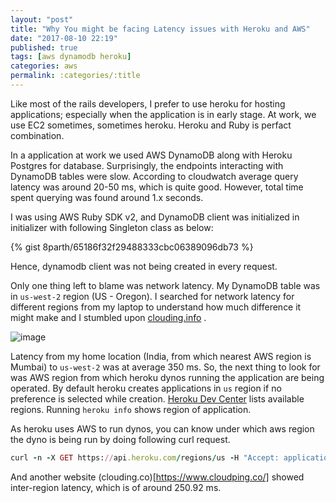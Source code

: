 ```yaml
---
layout: "post"
title: "Why You might be facing Latency issues with Heroku and AWS"
date: "2017-08-10 22:19"
published: true
tags: [aws dynamodb heroku]
categories: aws
permalink: :categories/:title
---
```


Like most of the rails developers, I prefer to use heroku for hosting applications; especially when the application is in early stage. At work, we use EC2 sometimes, sometimes heroku. Heroku and Ruby is perfact combination.

In a application at work we used AWS DynamoDB along with Heroku Postgres for database. Surprisingly, the endpoints interacting with DynamoDB tables were slow. According to cloudwatch average query latency was around 20-50 ms, which is quite good. However, total time spent querying was found around 1.x seconds.

I was using AWS Ruby SDK v2, and DynamoDB client was initialized in initializer with following Singleton class as below:

{% gist 8parth/65186f32f29488333cbc06389096db73 %}

Hence, dynamodb client was not being created in every request.

Only one thing left to blame was network latency. My DynamoDB table was in `us-west-2` region (US - Oregon). I searched for network latency for different regions from my laptop to understand how much difference it might make and I stumbled upon [clouding.info](http://www.clouding.info) .

![image]()

Latency from my home location (India, from which nearest AWS region is Mumbai) to `us-west-2` was at average 350 ms. So, the next thing to look for was AWS region from which heroku dynos running the application are being operated. By default heroku creates applications in `us` region if no preference is selected while creation. [Heroku Dev Center](https://devcenter.heroku.com/articles/regions#view-the-list-of-available-regions) lists available regions. Running `heroku info` shows region of application.

As heroku uses AWS to run dynos, you can know under which aws region the dyno is being run by doing following curl request.

```ruby
curl -n -X GET https://api.heroku.com/regions/us -H "Accept: application/vnd.heroku+json; version=3"
```














And another website (clouding.co)[https://www.cloudping.co/] showed inter-region latency, which is of around 250.92 ms.
